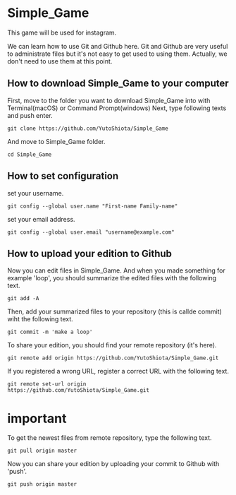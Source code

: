 # Simple_Game
This game will be used for instagram.

We can learn how to use Git and Github here.
Git and Github are very useful to administrate files but it's not easy to get used to using them.
Actually, we don't need to use them at this point.

## How to download Simple_Game to your computer
First, move to the folder you want to download Simple_Game into with Terminal(macOS) or Command Prompt(windows)
Next, type following texts and push enter.

```
git clone https://github.com/YutoShiota/Simple_Game
```
And move to Simple_Game folder.
```
cd Simple_Game
```

## How to set configuration
set your username.
```
git config --global user.name "First-name Family-name"
```
set your email address.
```
git config --global user.email "username@example.com"
```

## How to upload your edition to Github
Now you can edit files in Simple_Game. And when you made something for example 'loop', you should summarize the edited files with the following text.
```
git add -A
```

Then, add your summarized files to your repository (this is callde commit) wiht the following text.
```
git commit -m 'make a loop'
```

To share your edition, you should find your remote repository (it's here).
```
git remote add origin https://github.com/YutoShiota/Simple_Game.git
```

If you registered a wrong URL, register a correct URL with the following text.
```
git remote set-url origin https://github.com/YutoShiota/Simple_Game.git
```

# important
To get the newest files from remote repository, type the following text.
```
git pull origin master
```

Now you can share your edition by uploading your commit to Github with 'push'.
```
git push origin master
```
